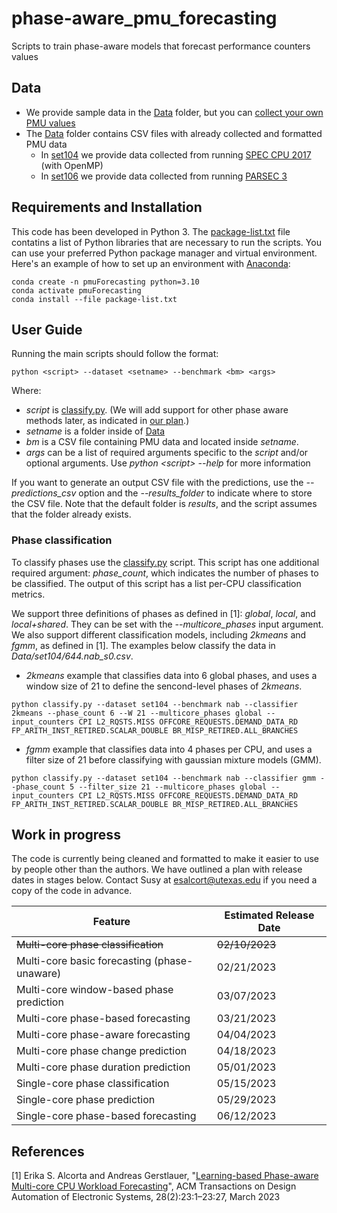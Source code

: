 # phase-aware_pmu_forecasting
Scripts to train phase-aware models that forecast performance counters values

## Data

* We provide sample data in the [Data](Data) folder, but you can [collect your own PMU values](https://github.com/esalcort/collectPMUEmon)
* The [Data](Data) folder contains CSV files with already collected and formatted PMU data
    * In [set104](Data/set104/) we provide data collected from running [SPEC CPU 2017](https://www.spec.org/cpu2017/)  (with OpenMP)
    * In [set106](Data/set106/) we provide data collected from running [PARSEC 3](https://parsec.cs.princeton.edu/parsec3-doc.htm)


## Requirements and Installation
This code has been developed in Python 3. The [package-list.txt](package-list.txt) file contatins a list of Python libraries that are necessary to run the scripts. You can use your preferred Python package manager and virtual environment. Here's an example of how to set up an environment with [Anaconda](https://www.anaconda.com/):

```shell
conda create -n pmuForecasting python=3.10
conda activate pmuForecasting
conda install --file package-list.txt
```

## User Guide
Running the main scripts should follow the format:
```shell
python <script> --dataset <setname> --benchmark <bm> <args>
```
Where:
 * *script* is [classify.py](classify.py). (We will add support for other phase aware methods later, as indicated in [our plan](#work-in-progress).)
 * *setname* is a folder inside of [Data](Data)
 * *bm* is a CSV file containing PMU data and located inside *setname*.
 * *args* can be a list of required arguments specific to the *script* and/or optional arguments. Use *python \<script\> --help* for more information

If you want to generate an output CSV file with the predictions, use the *--predictions_csv* option and the *--results_folder* to indicate where to store the CSV file. Note that the default folder is *results*, and the script assumes that the folder already exists.


### Phase classification
To classify phases use the [classify.py](classify.py) script. This script has one additional required argument: *phase_count*, which indicates the number of phases to be classified.
The output of this script has a list per-CPU classification metrics.

We support three definitions of phases as defined in [1]: *global*, *local*, and *local+shared*. They can be set with the *--multicore_phases* input argument. We also support different classification models, including *2kmeans* and *fgmm*, as defined in [1]. The examples below classify the data in *Data/set104/644.nab_s0.csv*.
* *2kmeans* example that classifies data into 6 global phases, and uses a window size of 21 to define the sencond-level phases of *2kmeans*.
```shell
python classify.py --dataset set104 --benchmark nab --classifier 2kmeans --phase_count 6 --W 21 --multicore_phases global --input_counters CPI L2_RQSTS.MISS OFFCORE_REQUESTS.DEMAND_DATA_RD FP_ARITH_INST_RETIRED.SCALAR_DOUBLE BR_MISP_RETIRED.ALL_BRANCHES 
```
* *fgmm* example that classifies data into 4 phases per CPU, and uses a filter size of 21 before classifying with gaussian mixture models (GMM).
```shell
python classify.py --dataset set104 --benchmark nab --classifier gmm --phase_count 5 --filter_size 21 --multicore_phases global --input_counters CPI L2_RQSTS.MISS OFFCORE_REQUESTS.DEMAND_DATA_RD FP_ARITH_INST_RETIRED.SCALAR_DOUBLE BR_MISP_RETIRED.ALL_BRANCHES 
```

## Work in progress

The code is currently being cleaned and formatted to make it easier to use by people other than the authors. We have outlined a plan with release dates in stages below. Contact Susy at esalcort@utexas.edu if you need a copy of the code in advance.

| Feature | Estimated Release Date |
| --------| ---------------------- |
| ~~Multi-core phase classification~~ | ~~02/10/2023~~ |
| Multi-core basic forecasting (phase-unaware) | 02/21/2023 |
| Multi-core window-based phase prediction | 03/07/2023 |
| Multi-core phase-based forecasting | 03/21/2023 |
| Multi-core phase-aware forecasting | 04/04/2023 |
| Multi-core phase change prediction | 04/18/2023 |
| Multi-core phase duration prediction | 05/01/2023 |
| Single-core phase classification | 05/15/2023 |
| Single-core phase prediction | 05/29/2023 |
| Single-core phase-based forecasting | 06/12/2023 |


## References
[1] Erika S. Alcorta and Andreas Gerstlauer, "[Learning-based Phase-aware Multi-core CPU Workload Forecasting](http://doi.org/10.1145/3564929)", ACM Transactions on Design Automation of Electronic Systems, 28(2):23:1–23:27, March 2023